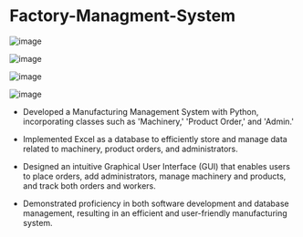 # Factory-Managment-System

![image](https://github.com/AliKhanat88/Factory-Managment-System/assets/69969910/8fd910c6-0914-4f97-8535-abc0ce4fa80f)



![image](https://github.com/AliKhanat88/Factory-Managment-System/assets/69969910/9ba58515-2ecd-4fe7-883c-3ce603031db9)


![image](https://github.com/AliKhanat88/Factory-Managment-System/assets/69969910/590668f4-14fd-4b42-b32f-f59b232285f8)


![image](https://github.com/AliKhanat88/Factory-Managment-System/assets/69969910/19f6383d-4e22-4d4f-b75a-d755ecb2445d)


- Developed a Manufacturing Management System with Python, incorporating classes such as 'Machinery,' 'Product Order,' and 'Admin.'


- Implemented Excel as a database to efficiently store and manage data related to machinery, product orders, and administrators.


- Designed an intuitive Graphical User Interface (GUI) that enables users to place orders, add administrators, manage machinery and products, and track both orders and workers.


- Demonstrated proficiency in both software development and database management, resulting in an efficient and user-friendly manufacturing system.




